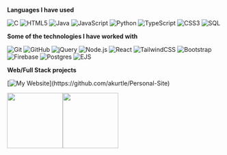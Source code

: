 **Languages I have used**

![C](https://img.shields.io/badge/-C-000000?style=flat&logo=C)
![HTML5](https://img.shields.io/badge/-HTML5-000000?style=flat&logo=HTML5)
![Java](https://img.shields.io/badge/java-000000?style=flat&logo=openjdk&logoColor=white)
![JavaScript](https://img.shields.io/badge/-JavaScript-000000?style=flat&logo=javascript)
![Python](https://img.shields.io/badge/-Python-000000?style=flat&logo=python)
![TypeScript](https://img.shields.io/badge/-TypeScript-000000?style=flat&logo=typescript&logoColor=007ACC)
![CSS3](https://img.shields.io/badge/css3-000000?logo=css3&logoColor=white)
![SQL](https://img.shields.io/badge/-SQL-000000?style=flat&logo=MySQL)

**Some of the technologies I have worked with**

![Git](https://img.shields.io/badge/-Git-000000?style=flat&logo=git&logoColor=F05032)
![GitHub](https://img.shields.io/badge/-GitHub-000000?style=flat&logo=github&logoColor=FFFFFF)
![jQuery](https://img.shields.io/badge/-jQuery-000000?style=flat&logo=jQuery&logoColor=0769AD)
![Node.js](https://img.shields.io/badge/-Node.js-000000?style=flat&logo=node.js&logoColor=339933)
![React](https://img.shields.io/badge/-React-000000?style=flat&logo=React&logoColor=61DAFB)
![TailwindCSS](https://img.shields.io/badge/tailwindcss-000000?style=flat&logo=tailwind-css&logoColor=231287B1)
![Bootstrap](https://img.shields.io/badge/bootstrap-000000?style=flat&logo=bootstrap&logoColor=6933FF)
![Firebase](https://img.shields.io/badge/Firebase-000000?style=flat&logo=Firebase&logoColor=23039BE5)
![Postgres](https://img.shields.io/badge/postgres-000000?style=flat&logo=postgresql&logoColor=23316192)
![EJS](https://img.shields.io/badge/%3C%25%3E-EJS-000000?style=flat&logo=EJS&logoColor=000000&labelColor=000000&color=000000)

**Web/Full Stack projects**

[![My Website](https://img.shields.io/badge/Personal_Site-_)](https://github.com/akurtle/Personal-Site)



<img align="" height='130px' src="https://github-readme-stats.vercel.app/api?username=akurtle&hide_title=true&show_icons=true&include_all_commits=true&line_height=21&bg_color=0,EC6C6C,FFD479,FFFC79,73FA79&theme=graywhite" /><img align="" height='130px' src="https://github-readme-stats.vercel.app/api/top-langs/?username=akurtle&hide_title=true&layout=compact&bg_color=0,73FA79,73FDFF,7A81FF&theme=graywhite" />
